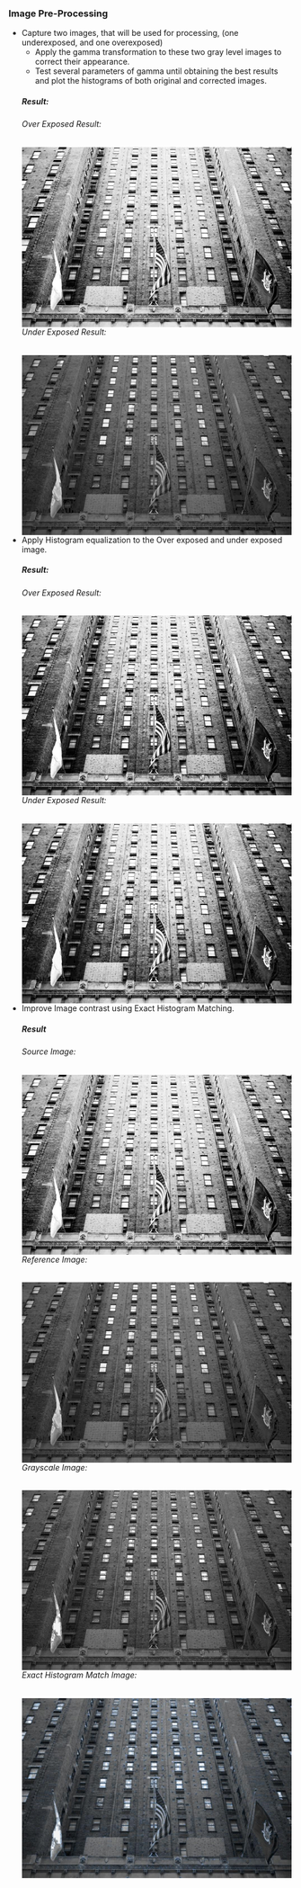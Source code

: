 <h3>Image Pre-Processing</h3>
<ul>
    <li>
    Capture two images, that will be used for processing, (one underexposed, and one
    overexposed)
    <ul>
        <li>Apply the gamma transformation to these two gray level images to correct their
            appearance.
        </li>
        <li>Test several parameters of gamma until obtaining the best results and plot the
            histograms of both original and corrected images.
        </li>
    </ul>
    <h5>Result: </h5>
        <h6>Over Exposed Result: </h6>
        <img src="https://github.com/Arx1971/Image-Pre-Processing/blob/master/image-gamma-transformation/gamma_transposed_overexpose.jpg"
        alt="Over Exposed Plot"
        style="float: left; margin-right: 10px;" />
        <h6>Under Exposed Result: </h6>
        <img src="https://github.com/Arx1971/Image-Pre-Processing/blob/master/image-gamma-transformation/gamma_transposed_underexpose.jpg"
        alt="Over Exposed Plot"
        style="float: left; margin-right: 10px;" />    
    </li>
    <li>
    Apply Histogram equalization to the Over exposed and under exposed image.
    <h5>Result: </h5>
        <h6>Over Exposed Result: </h6>
        <img src="https://github.com/Arx1971/Image-Pre-Processing/blob/master/histogram-equalization/overexposed_img_hist_eql.jpg"
        alt="Over Exposed Plot"
        style="float: left; margin-right: 10px;" />
        <h6>Under Exposed Result: </h6>
        <img src="https://github.com/Arx1971/Image-Pre-Processing/blob/master/histogram-equalization/underexposed_img_hist_eql.jpg"
        alt="Over Exposed Plot"
        style="float: left; margin-right: 10px;" />    
    </li>
    <li>
     Improve Image contrast using Exact Histogram Matching.
     <h5>Result</h5>
        <h6>Source Image: </h6>
        <img src="https://github.com/Arx1971/Image-Pre-Processing/blob/master/ImageData/kernel_overexpose.jpg"
        alt="Source Image"
        style="float: left; margin-right: 10px;" />
        <h6>Reference Image: </h6>
        <img src="https://github.com/Arx1971/Image-Pre-Processing/blob/master/ImageData/kernel_underexpose.jpg"
        alt="Reference Image"
        style="float: left; margin-right: 10px;" /> 
        <h6>Grayscale Image: </h6>
        <img src="https://github.com/Arx1971/Image-Pre-Processing/blob/master/histogram-matching-using-kernel/image.jpg"
        alt="Grayscale Image To apply the kernel"
        style="float: left; margin-right: 10px;" />
        <h6>Exact Histogram Match Image: </h6>
        <img src="https://github.com/Arx1971/Image-Pre-Processing/blob/master/histogram-matching-using-kernel/histogram_matching_image.jpg"
        alt="Output Image"
        style="float: left; margin-right: 10px;" />
    </li>
</ul>
